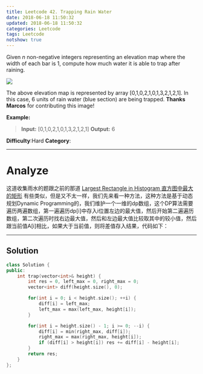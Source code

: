 ```yaml
---
title: Leetcode 42. Trapping Rain Water
date: 2018-06-18 11:50:32
updated: 2018-06-18 11:50:32
categories: Leetcode
tags: Leetcode
notshow: true
---
```


Given  _n_  non-negative integers representing an elevation map where the width of each bar is 1, compute how much water it is able to trap after raining.

![](http://www.leetcode.com/static/images/problemset/rainwatertrap.png)

The above elevation map is represented by array [0,1,0,2,1,0,1,3,2,1,2,1]. In this case, 6 units of rain water (blue section) are being trapped.  **Thanks Marcos**  for contributing this image!

**Example:**
> **Input:** [0,1,0,2,1,0,1,3,2,1,2,1]
> **Output:** 6

**Difficulty**:Hard
**Category**:
<!--more-->
*****

# Analyze

这道收集雨水的题跟之前的那道 [Largest Rectangle in Histogram 直方图中最大的矩形](http://www.cnblogs.com/grandyang/p/4322653.html) 有些类似，但是又不太一样，我们先来看一种方法，这种方法是基于动态规划Dynamic Programming的，我们维护一个一维的dp数组，这个DP算法需要遍历两遍数组，第一遍遍历dp[i]中存入i位置左边的最大值，然后开始第二遍遍历数组，第二次遍历时找右边最大值，然后和左边最大值比较取其中的较小值，然后跟当前值A[i]相比，如果大于当前值，则将差值存入结果，代码如下：

*****

## Solution

```cpp
class Solution {
public:
    int trap(vector<int>& height) {
        int res = 0, left_max = 0, right_max = 0;
        vector<int> diff(height.size(), 0);

        for(int i = 0; i < height.size(); ++i) {
            diff[i] = left_max;
            left_max = max(left_max, height[i]);
        }

        for(int i = height.size() - 1; i >= 0; --i) {
            diff[i] = min(right_max, diff[i]);
            right_max = max(right_max, height[i]);
            if (diff[i] > height[i]) res += diff[i] - height[i];
        }
        return res;
    }
};
```
